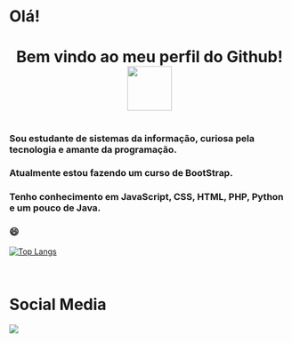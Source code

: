 # Olá!
<div> 
  <h1 align="center">
    Bem vindo ao meu perfil do Github! 
  <img src="[https://media.giphy.com/media/3ogwFGEHrVxusDbDjO/giphy.gif](https://media.giphy.com/media/l3V0gLCQdCaGaNNss/giphy.gif)" width="80" height="80">
  
   <h1>
</div>

### Sou estudante de sistemas da informação, curiosa pela tecnologia e amante da programação.

### Atualmente estou fazendo um curso de BootStrap.
### Tenho conhecimento em JavaScript, CSS, HTML, PHP, Python e um pouco de Java.
    

### 😄

  
  [![Top Langs](https://github-readme-stats.vercel.app/api/top-langs/?username=Viviane-Silva&layout=compact)](https://github.com/anuraghazra/github-readme-stats)

  
</br>

  <h1>Social Media</h1>
  <a href="https://www.linkedin.com/in/viviane-leite-da-silva-73348b67/" target="_blank"><img src="https://img.shields.io/badge/-LinkedIn-%230077B5?style=for-the-badge&logo=linkedin&logoColor=white"></a>
